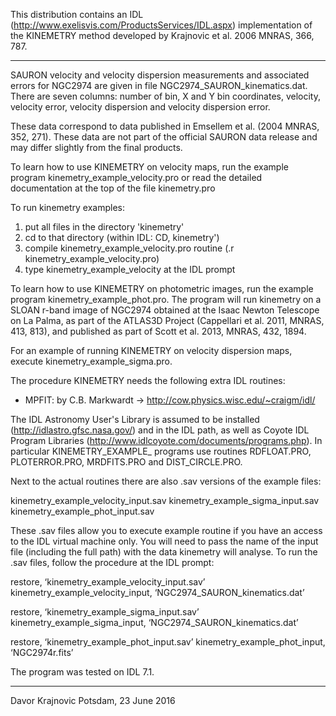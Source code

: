 This distribution contains an IDL (http://www.exelisvis.com/ProductsServices/IDL.aspx)
implementation of the KINEMETRY method developed by
Krajnovic et al. 2006 MNRAS, 366, 787.

-------------
SAURON velocity and velocity dispersion measurements and associated errors for NGC2974 are
given in file NGC2974_SAURON_kinematics.dat. There are seven columns: number of bin, X and Y bin coordinates, velocity, velocity error, velocity dispersion and velocity dispersion error.

These data correspond to data published in Emsellem et al. (2004
MNRAS, 352, 271). These data are not part of the official SAURON data
release and may differ slightly from the final products.


To learn how to use KINEMETRY on velocity maps, run the example program
kinemetry_example_velocity.pro or read the detailed documentation at the top of
the file kinemetry.pro

To run kinemetry examples:
1. put all files in the directory 'kinemetry'
2. cd to that directory (within IDL: CD, kinemetry')
3. compile kinemetry_example_velocity.pro routine (.r kinemetry_example_velocity.pro)
4. type kinemetry_example_velocity at the IDL prompt

To learn how to use KINEMETRY on photometric images, run the example program kinemetry_example_phot.pro. The program will run kinemetry on a SLOAN r-band image of NGC2974 obtained at the Isaac Newton Telescope on La Palma, as part of the ATLAS3D Project (Cappellari et al. 2011, MNRAS, 413, 813), and published as part of Scott et al. 2013, MNRAS, 432, 1894.

For an example of running KINEMETRY on velocity dispersion maps, execute kinemetry_example_sigma.pro. 


The procedure KINEMETRY needs the following extra IDL routines:
- MPFIT: by C.B. Markwardt -> http://cow.physics.wisc.edu/~craigm/idl/

The IDL Astronomy User's Library is assumed to be installed
(http://idlastro.gfsc.nasa.gov/) and in the IDL path, as well as Coyote IDL Program Libraries (http://www.idlcoyote.com/documents/programs.php). In particular
KINEMETRY_EXAMPLE_ programs use routines RDFLOAT.PRO, PLOTERROR.PRO, MRDFITS.PRO and DIST_CIRCLE.PRO.


Next to the actual routines there are also .sav versions of the example files:

kinemetry_example_velocity_input.sav
kinemetry_example_sigma_input.sav
kinemetry_example_phot_input.sav

These .sav files allow you to execute example routine if you have an access to the IDL virtual machine only. You will need to pass the name of the input file (including the full path) with the data kinemetry will analyse. To run the .sav files, follow the procedure at the IDL prompt: 

restore, ‘kinemetry_example_velocity_input.sav’
kinemetry_example_velocity_input, ‘NGC2974_SAURON_kinematics.dat’

restore, ‘kinemetry_example_sigma_input.sav’
kinemetry_example_sigma_input, ‘NGC2974_SAURON_kinematics.dat’

restore, ‘kinemetry_example_phot_input.sav’
kinemetry_example_phot_input, ‘NGC2974r.fits’



The program was tested on IDL 7.1.

-------------

Davor Krajnovic
Potsdam, 23 June 2016


